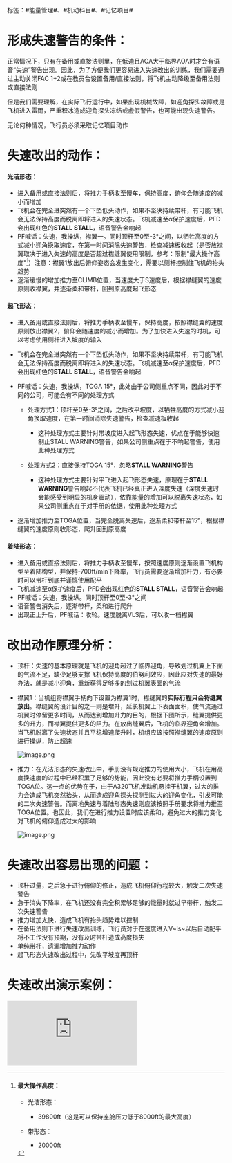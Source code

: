标签：#能量管理#、#机动科目#、#记忆项目#

# **形成失速警告的条件：**

正常情况下，只有在备用或直接法则里，在低速且AOA大于临界AOA时才会有语音“失速”警告出现。因此，为了方便我们更容易进入失速改出的训练，我们需要通过主动关闭FAC 1+2或在教员台设置备用/直接法则，将飞机主动降级至备用法则或直接法则

但是我们需要理解，在实际飞行运行中，如果出现机械故障，如迎角探头故障或是飞机进入雷雨，严重积冰造成迎角探头冻结或虚假警告，也可能出现失速警告。

无论何种情况，飞行员必须采取记忆项目动作


# **失速改出的动作：**

#### 光洁形态：

* 进入备用或直接法则后，将推力手柄收至慢车，保持高度，俯仰会随速度的减小而增加
* 飞机会在完全进突然有一个下坠低头动作，如果不坚决持续带杆，有可能飞机会无法保持高度而脱离即将进入的失速状态。飞机减速至α保护速度后，PFD会出现红色的**STALL STALL**，语音警告会响起
* PF喊话：失速，我操纵，襟翼一。同时顶杆至0至-3°之间，以牺牲高度的方式减小迎角换取速度，在第一时间消除失速警告，检查减速板收起（是否放襟翼取决于进入失速的高度是否超过襟缝翼使用限制，参考：限制"最大操作高度"[^1]）注意：襟翼1放出后俯仰姿态会发生变化，需要以侧杆控制住飞机的抬头趋势
* 逐渐缓慢的增加推力至CLIMB位置，当速度大于S速度后，根据襟缝翼的速度原则收襟翼，并逐渐柔和带杆，回到原高度起飞形态

#### 起飞形态：

* 进入备用或直接法则后，将推力手柄收至慢车，保持高度，按照襟缝翼的速度原则放出襟翼2，俯仰会随速度的减小而增加。为了加快进入失速的时机，可以考虑使用侧杆进入坡度的输入
* 飞机会在完全进突然有一个下坠低头动作，如果不坚决持续带杆，有可能飞机会无法保持高度而脱离即将进入的失速状态。飞机减速至α保护速度后，PFD会出现红色的**STALL STALL**，语音警告会响起
* PF喊话：失速，我操纵，TOGA 15°，此处由于公司侧重点不同，因此对于不同的公司，可能会有不同的处理方式

  * 处理方式1：顶杆至0至-3°之间，之后改平坡度，以牺牲高度的方式减小迎角换取速度，在第一时间消除失速警告，检查减速板收起

    * 这种处理方式主要针对带坡度进入起飞形态失速，优点在于能够快速制止STALL WARNING警告，如果公司侧重点在于不响起警告，使用此种处理方式
  * 处理方式2：直接保持TOGA 15°，忽略**STALL WARNING**警告

    * 这种处理方式主要针对平飞进入起飞形态失速，原理在于**STALL WARNING**警告响起不代表飞机已经真正进入深度失速（深度失速时会能感受到明显的机身震动），依靠能量的增加可以脱离失速状态，如果公司侧重点在于对手册的依据，使用此种处理方式
* 逐渐增加推力至TOGA位置，当完全脱离失速后，逐渐柔和带杆至15°，根据襟缝翼的速度原则收形态，爬升回到原高度

#### 着陆形态：

* 进入备用或直接法则后，将推力手柄收至慢车，按照速度原则逐渐设置飞机构型至着陆构型，并保持-700ft/min下降率，飞行员需要逐渐增加杆力，有必要时可以带杆到底并谨慎使用配平
* 飞机减速至α保护速度后，PFD会出现红色的**STALL STALL**，语音警告会响起
* PF喊话：失速，我操纵。同时顶杆至0至-3°之间
* 语音警告消失后，逐渐带杆，柔和进行爬升
* 出现正上升后，PF喊话：收轮。速度脱离VLS后，可以收一档襟翼


# **改出动作原理分析：**

* 顶杆：失速的基本原理就是飞机的迎角超过了临界迎角，导致划过机翼上下面的气流不足，缺少足够支撑飞机保持高度的伯努利效应，因此应对失速的最好办法，就是减小迎角，重新获得足够多的划过机翼表面的气流
* 襟翼1：当机组将襟翼手柄向下设置为襟翼1时，襟缝翼的**实际行程只会将缝翼放出**。襟缝翼的设计目的之一则是増升，延长机翼上下表面面积，使气流通过机翼时停留更多时间，从而达到增加升力的目的，根据下图所示，缝翼提供更多的升力，而襟翼提供更多的阻力。在放出缝翼后，飞机的临界迎角会增加。当飞机脱离了失速状态并且平稳增速爬升时，机组应该按照襟缝翼的速度原则进行操纵，防止超速

  ![image.png](assets/image-20210831105336-swdhxoa.png "襟缝翼位置对于AOA的影响")
* 推力：在光洁形态的失速改出中，手册没有规定推力的使用大小，飞机在用高度换速度的过程中已经积累了足够的势能，因此没有必要将推力手柄设置到TOGA位。这一点的优势在于，由于A320飞机发动机悬挂于机翼，过大的推力会造成飞机突然抬头，从而造成迎角探头探测到过大的迎角变化，引发可能的二次失速警告。而离地失速与着陆形态失速则应该按照手册要求将推力推至TOGA位置。也因此，我们在进行推力设置时应该柔和，避免过大的推力变化对飞机的俯仰造成过大的影响

  ![image.png](assets/image-20210831110716-ocv1vdq.png "翼下发动机推力与俯仰的关系")


# **失速改出容易出现的问题：**

* 顶杆过量，之后急于进行俯仰的修正，造成飞机俯仰行程较大，触发二次失速警告
* 急于消失下降率，在飞机还没有完全积累够足够的能量时就过早带杆，触发二次失速警告
* 推力增加太快，造成飞机有抬头趋势难以控制
* 在备用法则下进行失速改出训练，飞行员对于在速度进入V~ls~以后自动配平将不工作没有预期，没有及时带杆造成高度损失
* 单纯带杆，遗漏增加推力动作
* 起飞形态失速改出过程中，先改平坡度再顶杆

# 失速改出演示案例：

<iframe src="https://player.bilibili.com/player.html?aid=972692768&amp;bvid=BV1Ap4y1b7Qt&amp;cid=325868829&amp;page=1" data-src="//player.bilibili.com/player.html?aid=972692768&amp;bvid=BV1Ap4y1b7Qt&amp;cid=325868829&amp;page=1" scrolling="no" border="0" frameborder="no" framespacing="0" allowfullscreen="true"></iframe>

[^1]: #### 最大操作高度：

    * 光洁形态：

      * 39800ft（这是可以保持座舱压力低于8000ft的最大高度）
    * 带形态：

      * 20000ft
